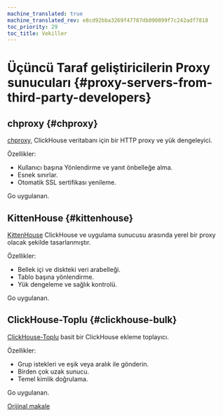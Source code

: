 ```yaml
---
machine_translated: true
machine_translated_rev: e8cd92bba3269f47787db090899f7c242adf7818
toc_priority: 29
toc_title: Vekiller
---
```


# Üçüncü Taraf geliştiricilerin Proxy sunucuları {#proxy-servers-from-third-party-developers}

## chproxy {#chproxy}

[chproxy](https://github.com/Vertamedia/chproxy), ClickHouse veritabanı için bir HTTP proxy ve yük dengeleyici.

Özellikler:

-   Kullanıcı başına Yönlendirme ve yanıt önbelleğe alma.
-   Esnek sınırlar.
-   Otomatik SSL sertifikası yenileme.

Go uygulanan.

## KittenHouse {#kittenhouse}

[KittenHouse](https://github.com/VKCOM/kittenhouse) ClickHouse ve uygulama sunucusu arasında yerel bir proxy olacak şekilde tasarlanmıştır.

Özellikler:

-   Bellek içi ve diskteki veri arabelleği.
-   Tablo başına yönlendirme.
-   Yük dengeleme ve sağlık kontrolü.

Go uygulanan.

## ClickHouse-Toplu {#clickhouse-bulk}

[ClickHouse-Toplu](https://github.com/nikepan/clickhouse-bulk) basit bir ClickHouse ekleme toplayıcı.

Özellikler:

-   Grup istekleri ve eşik veya aralık ile gönderin.
-   Birden çok uzak sunucu.
-   Temel kimlik doğrulama.

Go uygulanan.

[Orijinal makale](https://clickhouse.tech/docs/en/interfaces/third-party/proxy/) <!--hide-->
